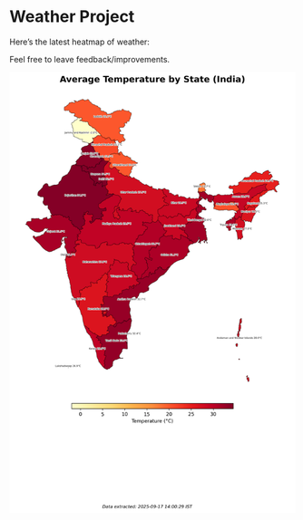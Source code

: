 # Weather Project

Here’s the latest heatmap of weather:

Feel free to leave feedback/improvements.

![India Heatmap](docs/assets/india_heatmap.png?v=CA71A8)
